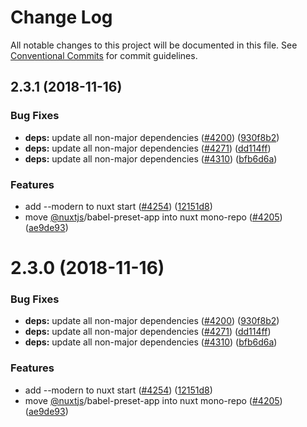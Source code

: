 # Change Log

All notable changes to this project will be documented in this file.
See [Conventional Commits](https://conventionalcommits.org) for commit guidelines.

## 2.3.1 (2018-11-16)


### Bug Fixes

* **deps:** update all non-major dependencies ([#4200](https://github.com/nuxt/nuxt.js/issues/4200)) ([930f8b2](https://github.com/nuxt/nuxt.js/commit/930f8b2))
* **deps:** update all non-major dependencies ([#4271](https://github.com/nuxt/nuxt.js/issues/4271)) ([dd114ff](https://github.com/nuxt/nuxt.js/commit/dd114ff))
* **deps:** update all non-major dependencies ([#4310](https://github.com/nuxt/nuxt.js/issues/4310)) ([bfb6d6a](https://github.com/nuxt/nuxt.js/commit/bfb6d6a))


### Features

* add --modern to nuxt start ([#4254](https://github.com/nuxt/nuxt.js/issues/4254)) ([12151d8](https://github.com/nuxt/nuxt.js/commit/12151d8))
* move [@nuxtjs](https://github.com/nuxtjs)/babel-preset-app into nuxt mono-repo ([#4205](https://github.com/nuxt/nuxt.js/issues/4205)) ([ae9de93](https://github.com/nuxt/nuxt.js/commit/ae9de93))





# 2.3.0 (2018-11-16)


### Bug Fixes

* **deps:** update all non-major dependencies ([#4200](https://github.com/nuxt/nuxt.js/issues/4200)) ([930f8b2](https://github.com/nuxt/nuxt.js/commit/930f8b2))
* **deps:** update all non-major dependencies ([#4271](https://github.com/nuxt/nuxt.js/issues/4271)) ([dd114ff](https://github.com/nuxt/nuxt.js/commit/dd114ff))
* **deps:** update all non-major dependencies ([#4310](https://github.com/nuxt/nuxt.js/issues/4310)) ([bfb6d6a](https://github.com/nuxt/nuxt.js/commit/bfb6d6a))


### Features

* add --modern to nuxt start ([#4254](https://github.com/nuxt/nuxt.js/issues/4254)) ([12151d8](https://github.com/nuxt/nuxt.js/commit/12151d8))
* move [@nuxtjs](https://github.com/nuxtjs)/babel-preset-app into nuxt mono-repo ([#4205](https://github.com/nuxt/nuxt.js/issues/4205)) ([ae9de93](https://github.com/nuxt/nuxt.js/commit/ae9de93))
